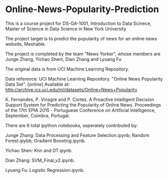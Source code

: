 # Online-News-Popularity-Prediction
This is a course project for DS-GA-1001, Introduction to Data Scinece, Master of Science in Data Science in New York University

The project target is to predict the popularity of news for an online news website, Meshable. 

The project is completed by the team "News Yorker", whose members are Junge Zhang, Yichao Shem, Dian Zhang and Lyuang Fu

The original data is from UCI Machine Learning Repository.

Data reference:
UCI Machine Learning Repository. "Online News Popularity Data Set". [online] Available at: http://archive.ics.uci.edu/ml/datasets/Online+News+Popularity

K. Fernandes, P. Vinagre and P. Cortez. A Proactive Intelligent Decision Support System for Predicting the Popularity of Online News. Proceedings of the 17th EPIA 2015 - Portuguese Conference on Artificial Intelligence, September, Coimbra, Portugal.

There are 6 total ipython notebooks, seperately contributed by:

Junge Zhang: Data Processing and Feature Selection.ipynb; Random Forest.ipybb; Gradient Boosting.ipynb.

Yichao Shen: Knn and DT.ipynb.

Dian Zhang: SVM_Final_v2.ipynb.

Lyuang Fu: Logistic Regression.ipynb.
